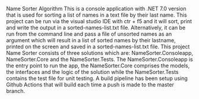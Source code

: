 Name Sorter Algorithm
This is a console application with .NET 7.0 version that is used for sorting a list of names in a text file by their last name.
This project can be run via the visual studio IDE with ctr + f5 and it will sort, print and write the output in a sorted-names-list.txt file.
Alternatively, it can be run from the command line and pass a file of unsorted names as an argument which will result in a list of sorted names by their lastname, printed on the screen and saved in a sorted-names-list.txt file.
This project Name Sorter consists of three solutions which are: NameSorter.Consoleapp, NameSorter.Core and the NameSorter.Tests.
The NameSorter.Consoleapp is the entry point to run the app, the NameSorter.Core comprises the models, the interfaces and the logic of the solution while the NameSorter.Tests contains the test file for unit testing.
A build pipeline has been setup using Github Actions that will build each time a push is made to the master branch.
